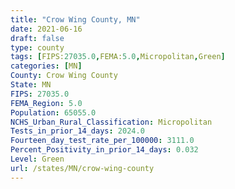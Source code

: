 ```yaml
---
title: "Crow Wing County, MN"
date: 2021-06-16
draft: false
type: county
tags: [FIPS:27035.0,FEMA:5.0,Micropolitan,Green]
categories: [MN]
County: Crow Wing County
State: MN
FIPS: 27035.0
FEMA_Region: 5.0
Population: 65055.0
NCHS_Urban_Rural_Classification: Micropolitan
Tests_in_prior_14_days: 2024.0
Fourteen_day_test_rate_per_100000: 3111.0
Percent_Positivity_in_prior_14_days: 0.032
Level: Green
url: /states/MN/crow-wing-county
---
```



